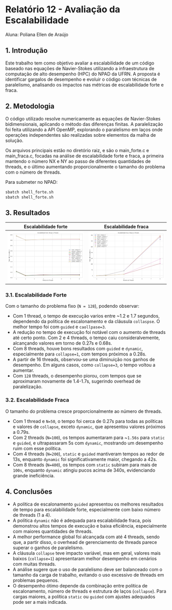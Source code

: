 # Relatório 12 - Avaliação da Escalabilidade
Aluna: Poliana Ellen de Araújo

## 1. Introdução

Este trabalho tem como objetivo avaliar a escalabilidade de um código baseado nas equações de Navier-Stokes utilizando a infraestrutura de computação de alto desempenho (HPC) do NPAD da UFRN. A proposta é identificar gargalos de desempenho e evoluir o código com técnicas de paralelismo, analisando os impactos nas métricas de escalabilidade forte e fraca.

## 2. Metodologia

O código utilizado resolve numericamente as equações de Navier-Stokes bidimensionais, aplicando o método das diferenças finitas. A paralelização foi feita utilizando a API OpenMP, explorando o paralelismo em laços onde operações independentes são realizadas sobre elementos da malha de solução.

Os arquivos principais estão no diretório raiz, e são o main_forte.c e main_fraca.c, focadas na análise de escalabilidade forte e fraca, a primeira mantendo o número NX e NY ao passo de diferentes quantidades de threads, e o último aumentando proporcionalmente o tamanho do problema com o número de threads.

Para submeter no NPAD:
```
sbatch shell_forte.sh
sbatch shell_forte.sh
```

## 3. Resultados

|Escalabilidade forte|Escalabilidade fraca|
|-----|-----|
|![Escalabilidade forte](https://github.com/polianaraujo/parallelp/blob/main/tarefa12/graficos/escalabilidade_forte_8.png)|![Escalabilidade fraca](https://github.com/polianaraujo/parallelp/blob/main/tarefa12/graficos/escalabilidade_fraca.png)|

### 3.1. Escalabilidade Forte
Com o tamanho do problema fixo (`N = 128`), podendo observar:

- Com 1 thread, o tempo de execução varios entre ~1.2 e 1.7 segundos, dependendo da política de escalonamento e da cláusula `collaspse`. O melhor tempo foi com `guided` e `caollpase=3`.
- A redução no tempo de execução foi notável com o aumento de threads até certo ponto. Com 2 e 4 threads, o tempo caiu consideralvemente, alcançando valores em torno de 0.27s e 0.68s.
- Com 8 threads, houve bons resultados com `guided` e `dynamic`, especialmente para `collapse=1`, com tempos próximos a 0.28s.
- A partir de 16 threads, observou-se uma diminuição nos ganhos de desempenho. Em alguns casos, como `collapse=3`, o tempo voltou a aumentar.
- Com `128` threads, o desempenho piorou, com tempos que se aproximaram novamente de 1.4-1.7s, sugerindo overhead de paralelização.

### 3.2. Escalabilidade Fraca

O tamanho do problema cresce proporcionalmente ao número de threads.
- Com 1 thread e `N=50`, o tempo foi cerca de 0.27s para todas as políticas e valores de `collapse`, exceto `dynamic`, que apresentou valores próximos a 0.79s.
- Com 2 threads (`N=100`), os tempos aumentaram para ~`1.56s` para `static` e `guided`, e ultrapassaram 5s com `dynamic`, mostrando um desempenho ruim com esse política.
- Com 4 threads (`N=200`), `static` e `guided` mantiveram tempos ao redor de 13s, enquanto `dynamic` foi significativamente maior, chegando a 42s.
- Com 8 threads (`N=400`), os tempos com `static` subiram para mais de `100s`, enquanto `dynamic` atingiu pucos acima de 340s, evidenciando grande ineficiência.

## 4. Conclusões

- A política de escalonamento `guided` apresentou os melhores resultados de tempo para escalabilidade forte, especialmente com baixo número de threads (1 a 4).
- A política `dynamic` não é adequada para escalabilidade fraca, pois demonstrou altos tempos de execução e baixa eficiência, especialmente com maiores quantidades de threads.
- A melhor performance global foi alcançada com até 4 threads, sendo que, a partir disso, o overhead de gerenciamento de threads parece superar o ganhos de paralelismo.
- A cláusula `collapse` teve impacto variável, mas em geral, valores mais baixos (`collapse=1`) apresentaram melhor desempenho em cenários com muitas threads.
- A análise sugere que o uso de paralelismo deve ser balanceado com o tamanho da carga de trabalho, evitando o uso excessivo de threads em problemas pequenos.
- O desempenho ótimo depende da combinação entre política de escalonamento, número de threads e estrutura de laços (`collapse`). Para cargas maiores, a política `static` ou `guided` com ajustes adequados pode ser a mais indicada.
